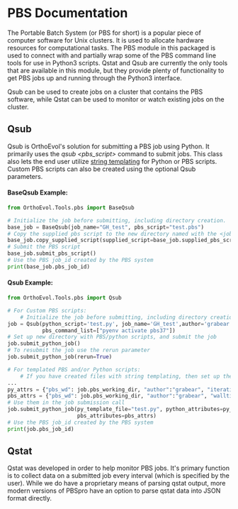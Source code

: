 # PBS Documentation

The Portable Batch System (or PBS for short) is a popular piece of computer software for Unix clusters.  It is used to
allocate hardware resources for computational tasks.  The PBS module in this packaged is used to connect with and partially
wrap some of the PBS command line tools for use in Python3 scripts.  Qstat and Qsub are currently the only tools that are
available in this module, but they provide plenty of functionality to get PBS jobs up and running through the Python3
interface.

Qsub can be used to create jobs on a cluster that contains the PBS software, while Qstat can be used to monitor or watch
existing jobs on the cluster.

## Qsub

Qsub is OrthoEvol's solution for submitting a PBS job using Python.  It primarily uses the _qsub <pbs_script>_ command to 
submit jobs.  This class also lets the end user utilize [string templating](https://docs.python.org/3.4/library/string.html#string.Template.)
for Python or PBS scripts.  Custom PBS scripts can also be created using the optional Qsub parameters.

#### BaseQsub Example:

```python
from OrthoEvol.Tools.pbs import BaseQsub

# Initialize the job before submitting, including directory creation.
base_job = BaseQsub(job_name="GH_test", pbs_script="test.pbs")
# Copy the supplied pbs script to the new directory named with the <job_name> parameter
base_job.copy_supplied_script(supplied_script=base_job.supplied_pbs_script, new_script=base_job.pbs_script)
# Submit the PBS script
base_job.submit_pbs_script()
# Use the PBS job_id created by the PBS system
print(base_job.pbs_job_id)
```

#### Qsub Example:

```python
from OrthoEvol.Tools.pbs import Qsub

# For Custom PBS scripts:
    # Initialize the job before submitting, including directory creation.
job = Qsub(python_script='test.py', job_name='GH_test',author='grabear', description='This is an example on GitHub.', 
           pbs_command_list=["pyenv activate pbs37"])
# Set up new directory with PBS/python scripts, and submit the job
job.submit_python_job()
# To resubmit the job use the rerun parameter
job.submit_python_job(rerun=True)

# For templated PBS and/or Python scripts:
    # If you have created files with string templating, then set up the attributes for python and PBS separately
...
py_attrs = {"pbs_wd": job.pbs_working_dir, "author":"grabear", "iterations": 4}
pbs_attrs = {"pbs_wd": job.pbs_working_dir, "author":"grabear", "walltime": "72:00:00"}
# Use them in the job submission call
job.submit_python_job(py_template_file="test.py", python_attributes=py_attrs, pbs_template_file="test.pbs", 
                      pbs_attributes=pbs_attrs)
# Use the PBS job_id created by the PBS system                    
print(job.pbs_job_id)
```

## Qstat

Qstat was developed in order to help monitor PBS jobs.  It's primary function is to collect data on a submitted job every
interval (which is specified by the user).  While we do have a proprietary means of parsing qstat output, more modern versions
of PBSpro have an option to parse qstat data into JSON format directly.